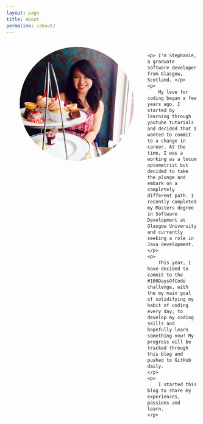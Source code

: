```yaml
---
layout: page
title: About
permalink: /about/
---
```


<style>
img{
	border-radius:50%; 
}
</style>

<body>
<div class ="container">
	<div class="column-1">
	<br>
	<img src="/assets/afternoontea.jpg" width="300" height="300" hspace="35" align="left">
	</div>
	<div class="column-2" >

	<p>	I'm Stephanie, a graduate software developer from Glasgow, Scotland. </p>
	<p>
		My love for coding began a few years ago. I started by learning through youtube tutorials and decided that I wanted to commit to a change in career. At the time, I was a working as a locum optometrist but decided to take the plunge and embark on a completely different path. I recently completed my Masters degree in Software Development at Glasgow University and currently seeking a role in Java development.
	</p>
	<p>
		This year, I have decided to commit to the #100DaysOfCode challenge, with the my main goal of solidifying my habit of coding every day; to develop my coding skills and hopefully learn something new! My progress will be tracked through this blog and pushed to GitHub daily.
	</p>
	<p>
		I started this blog to share my experiences, passions and learn.
	</p>
</div>
</div>
</body>
</html>
